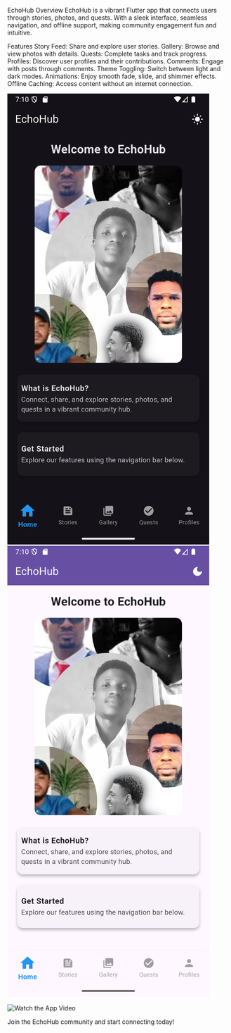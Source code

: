 EchoHub
Overview
EchoHub is a vibrant Flutter app that connects users through stories, photos, and quests. With a sleek interface, seamless navigation, and offline support, making community engagement fun and intuitive.

Features
Story Feed: Share and explore user stories.
Gallery: Browse and view photos with details.
Quests: Complete tasks and track progress.
Profiles: Discover user profiles and their contributions.
Comments: Engage with posts through comments.
Theme Toggling: Switch between light and dark modes.
Animations: Enjoy smooth fade, slide, and shimmer effects.
Offline Caching: Access content without an internet connection.

![App Screenshot](asset/images/capture.png)
![App Screenshot](asset/images/capture1.png)

![Watch the App Video](https://youtube.com/shorts/VR2uT2ZITzQ?feature=share)

Join the EchoHub community and start connecting today!